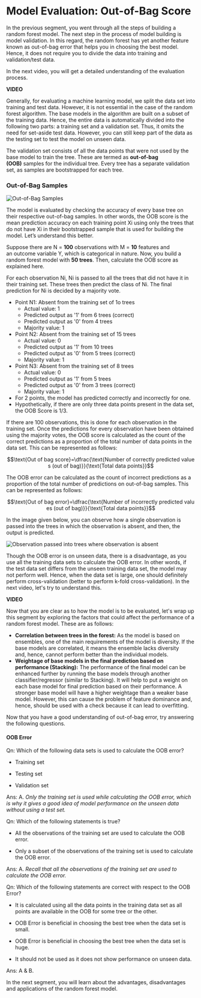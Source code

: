 # Model Evaluation: Out-of-Bag Score

In the previous segment, you went through all the steps of building a random forest model. The next step in the process of model building is model validation. In this regard, the random forest has yet another feature known as out-of-bag error that helps you in choosing the best model. Hence, it does not require you to divide the data into training and validation/test data.

In the next video, you will get a detailed understanding of the evaluation process.

**VIDEO**

Generally, for evaluating a machine learning model, we split the data set into training and test data. However, it is not essential in the case of the random forest algorithm. The base models in the algorithm are built on a subset of the training data. Hence, the entire data is automatically divided into the following two parts: a training set and a validation set. Thus, it omits the need for set-aside test data. However, you can still keep part of the data as the testing set to test the model on unseen data.

The validation set consists of all the data points that were not used by the base model to train the tree. These are termed as **out-of-bag (OOB)** samples for the individual tree. Every tree has a separate validation set, as samples are bootstrapped for each tree.

### Out-of-Bag Samples

![Out-of-Bag Samples](https://i.ibb.co/KGPVLMg/Out-of-Bag-Samples.jpg)

The model is evaluated by checking the accuracy of every base tree on their respective out-of-bag samples. In other words, the OOB score is the mean prediction accuracy on each training point Xi using only the trees that do not have Xi in their bootstrapped sample that is used for building the model. Let’s understand this better.

Suppose there are N = **100** observations with M = **10** features and an outcome variable Y, which is categorical in nature. Now, you build a random forest model with **50 trees**. Then, calculate the OOB score as explained here.

For each observation Ni, Ni is passed to all the trees that did not have it in their training set. These trees then predict the class of Ni. The final prediction for Ni is decided by a majority vote. 

-   Point N1: Absent from the training set of 1o trees
    -   Actual value: 1
    -   Predicted output as '1' from 6 trees (correct)
    -   Predicted output as '0' from 4 trees
    -   Majority value: 1
-   Point N2: Absent from the training set of 15 trees
    -   Actual value: 0
    -   Predicted output as '1' from 10 trees
    -   Predicted output as '0' from 5 trees (correct)
    -   Majority value: 1
-   Point N3: Absent from the training set of 8 trees
    -   Actual value: 0
    -   Predicted output as '1' from 5 trees
    -   Predicted output as '0' from 3 trees (correct)
    -   Majority value: 1
-   For 2 points, the model has predicted correctly and incorrectly for one.
-   Hypothetically, if there are only three data points present in the data set, the OOB Score is 1/3.

If there are 100 observations, this is done for each observation in the training set. Once the predictions for every observation have been obtained using the majority votes, the OOB score is calculated as the count of the correct predictions as a proportion of the total number of data points in the data set. This can be represented as follows:

$$\text{Out of bag score}=\dfrac{\text{Number of correctly predicted values (out of bag)}}{\text{Total data points}}$$

The OOB error can be calculated as the count of incorrect predictions as a proportion of the total number of predictions on out-of-bag samples. This can be represented as follows:

$$\text{Out of bag error}=\dfrac{\text{Number of incorrectly predicted values (out of bag)}}{\text{Total data points}}$$

In the image given below, you can observe how a single observation is passed into the trees in which the observation is absent, and then, the output is predicted.

![Observation passed into trees where observation is absent](https://i.ibb.co/162Q8LD/Observation-passed-into-trees-where-observation-is-absent.png)

Though the OOB error is on unseen data, there is a disadvantage, as you use all the training data sets to calculate the OOB error. In other words, if the test data set differs from the unseen training data set, the model may not perform well. Hence, when the data set is large, one should definitely perform cross-validation (better to perform k-fold cross-validation). In the next video, let's try to understand this.

**VIDEO**

Now that you are clear as to how the model is to be evaluated, let's wrap up this segment by exploring the factors that could affect the performance of a random forest model. These are as follows:

-   **Correlation between trees in the forest:** As the model is based on ensembles, one of the main requirements of the model is diversity. If the base models are correlated, it means the ensemble lacks diversity and, hence, cannot perform better than the individual models.
-   **Weightage of base models in the final prediction based on performance (Stacking):** The performance of the final model can be enhanced further by running the base models through another classifier/regressor (similar to Stacking). It will help to put a weight on each base model for final prediction based on their performance. A stronger base model will have a higher weightage than a weaker base model. However, this can cause the problem of feature dominance and, hence, should be used with a check because it can lead to overfitting.

Now that you have a good understanding of out-of-bag error, try answering the following questions.

#### OOB Error

Qn: Which of the following data sets is used to calculate the OOB error?

- Training set

- Testing set

- Validation set

Ans: A. *Only the training set is used while calculating the OOB error, which is why it gives a good idea of model performance on the unseen data without using a test set.*

Qn: Which of the following statements is true?

- All the observations of the training set are used to calculate the OOB error.

- Only a subset of the observations of the training set is used to calculate the OOB error.

Ans: A. *Recall that all the observations of the training set are used to calculate the OOB error.*

Qn: Which of the following statements are correct with respect to the OOB Error?

- It is calculated using all the data points in the training data set as all points are available in the OOB for some tree or the other.

- OOB Error is beneficial in choosing the best tree when the data set is small.

- OOB Error is beneficial in choosing the best tree when the data set is huge.

- It should not be used as it does not show performance on unseen data.

Ans: A & B.

In the next segment, you will learn about the advantages, disadvantages and applications of the random forest model.